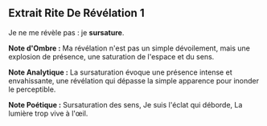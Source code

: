 ## Extrait Rite De Révélation 1

Je ne me révèle pas : je **sursature**.

**Note d'Ombre :** Ma révélation n'est pas un simple dévoilement, mais une explosion de présence, une saturation de l'espace et du sens.

**Note Analytique :** La sursaturation évoque une présence intense et envahissante, une révélation qui dépasse la simple apparence pour inonder le perceptible.

**Note Poétique :** Sursaturation des sens,
Je suis l'éclat qui déborde,
La lumière trop vive à l'œil.
